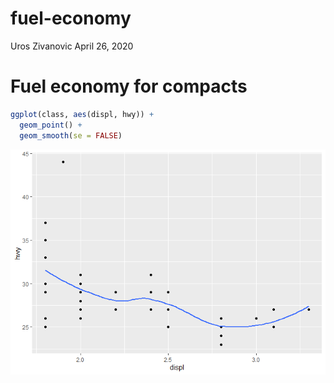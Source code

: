 fuel-economy
================
Uros Zivanovic
April 26, 2020

Fuel economy for compacts
=========================

``` r
ggplot(class, aes(displ, hwy)) + 
  geom_point() + 
  geom_smooth(se = FALSE)
```

![](fuel-economy_files/figure-markdown_github/unnamed-chunk-1-1.png)
